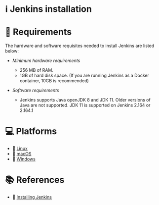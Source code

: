 # :information_source: Jenkins installation

# :scroll: Requirements
The hardware and software requisites needed to install Jenkins are listed below:

- _Minimum hardware requirements_
  - 256 MB of RAM.
  - 1GB of hard disk space. (If you are running Jenkins as a Docker container, 10GB is recommended)

- _Software requirements_
  - Jenkins supports Java openJDK 8 and JDK 11. Older versions of Java are not supported. JDK 11 is supported on Jenkins 2.164 or 2.164.1  

# :computer: Platforms
- :link: [Linux](jenkins_install_linux.md)
- :link: [macOS](jenkins_install_macos.md)
- :link: [Windows](jenkins_install_windows.md)

# :books: References
- :link: [Installing Jenkins](https://www.jenkins.io/doc/book/installing/)

